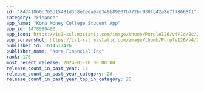 ```yaml
---
id: "842418b0c7b5d15481d338efeda9ad349b89007b772bc930fb42a8e7f78668f1"
category: "Finance"
app_name: "Kora Money College Student App"
app_id: 1478980460
app_icon: https://is1-ssl.mzstatic.com/image/thumb/Purple126/v4/1c/2c/25/1c2c252f-f47f-68ac-4f78-061fddacf7fd/AppIcon-1x_U007ephone-85-220.png/1024x1024bb.png
app_screenshot: https://is1-ssl.mzstatic.com/image/thumb/Purple126/v4/11/b8/4a/11b84a12-2eb5-d670-51bc-70f138f1cc31/ccefc148-9e07-4bfa-a14a-93dae8db5847_People_1__U0028iphone_6.5_U0029_-_Tile_1.jpg/1242x2688bb.png
publisher_id: 1614517476
publisher_name: "Kora Financial Inc"
rank: 176
most_recent_release: 2024-01-18 00:00:00
release_count_in_past_year: 12
release_count_in_past_year_category: 20
release_count_in_past_year_top_in_category: 28
---
```

